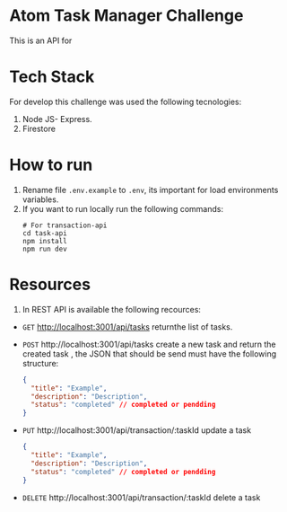 # Atom Task Manager Challenge

This is an API for
# Tech Stack

For develop this challenge was used the following tecnologies:
<ol>
  <li> Node JS- Express. </li>
  <li>Firestore</li>
</ol>

# How to run
1. Rename file `.env.example` to `.env`, its important for load environments variables.
2. If you want to run locally run the following commands:
    ```
    # For transaction-api
    cd task-api
    npm install
    npm run dev
    ```

# Resources

1. In REST API is available the following recources:

  - `GET` <a href="http://localhost:3001/api/tasks" target="_blank">http://localhost:3001/api/tasks</a> returnthe list of tasks.
  - `POST` <a target="_blank">http://localhost:3001/api/tasks</a> create a new task and return the created task , the JSON that should be send must have the following structure:

    ```json
    {
      "title": "Example",
      "description": "Description",
      "status": "completed" // completed or pendding
    }
    ```
  - `PUT` <a target="_blank">http://localhost:3001/api/transaction/:taskId</a> update a task
    ```json
    {
      "title": "Example",
      "description": "Description",
      "status": "completed" // completed or pendding
    }
    ```
  - `DELETE` <a target="_blank">http://localhost:3001/api/transaction/:taskId</a> delete a task

